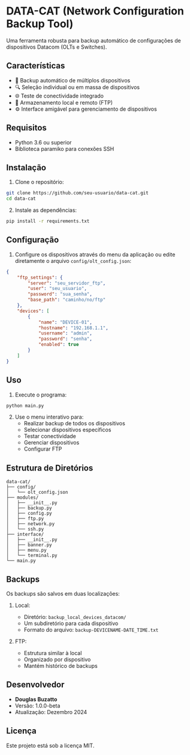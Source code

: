 # DATA-CAT (Network Configuration Backup Tool)

Uma ferramenta robusta para backup automático de configurações de dispositivos Datacom (OLTs e Switches).

## Características
- 💾 Backup automático de múltiplos dispositivos
- 🔍 Seleção individual ou em massa de dispositivos
- 🌐 Teste de conectividade integrado
- 💾 Armazenamento local e remoto (FTP)
- ⚙️ Interface amigável para gerenciamento de dispositivos

## Requisitos
- Python 3.6 ou superior
- Biblioteca paramiko para conexões SSH

## Instalação

1. Clone o repositório:
```bash
git clone https://github.com/seu-usuario/data-cat.git
cd data-cat
```

2. Instale as dependências:
```bash
pip install -r requirements.txt
```

## Configuração

1. Configure os dispositivos através do menu da aplicação ou edite diretamente o arquivo `config/olt_config.json`:
```json
{
    "ftp_settings": {
        "server": "seu_servidor_ftp",
        "user": "seu_usuario",
        "password": "sua_senha",
        "base_path": "caminho/no/ftp"
    },
    "devices": [
        {
            "name": "DEVICE-01",
            "hostname": "192.168.1.1",
            "username": "admin",
            "password": "senha",
            "enabled": true
        }
    ]
}
```

## Uso

1. Execute o programa:
```bash
python main.py
```

2. Use o menu interativo para:
   - Realizar backup de todos os dispositivos
   - Selecionar dispositivos específicos
   - Testar conectividade
   - Gerenciar dispositivos
   - Configurar FTP

## Estrutura de Diretórios

```
data-cat/
├── config/
│   └── olt_config.json
├── modules/
│   ├── __init__.py
│   ├── backup.py
│   ├── config.py
│   ├── ftp.py
│   ├── network.py
│   └── ssh.py
├── interface/
│   ├── __init__.py
│   ├── banner.py
│   ├── menu.py
│   └── terminal.py
└── main.py
```

## Backups

Os backups são salvos em duas localizações:

1. Local:
   - Diretório: `backup_local_devices_datacom/`
   - Um subdiretório para cada dispositivo
   - Formato do arquivo: `backup-DEVICENAME-DATE_TIME.txt`

2. FTP:
   - Estrutura similar à local
   - Organizado por dispositivo
   - Mantém histórico de backups

## Desenvolvedor

- **Douglas Buzatto**
- Versão: 1.0.0-beta
- Atualização: Dezembro 2024

## Licença

Este projeto está sob a licença MIT.
